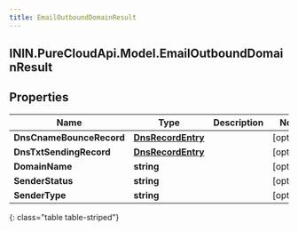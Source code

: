 ```yaml
---
title: EmailOutboundDomainResult
---
```

## ININ.PureCloudApi.Model.EmailOutboundDomainResult

## Properties

|Name | Type | Description | Notes|
|------------ | ------------- | ------------- | -------------|
| **DnsCnameBounceRecord** | [**DnsRecordEntry**](DnsRecordEntry.html) |  | [optional] |
| **DnsTxtSendingRecord** | [**DnsRecordEntry**](DnsRecordEntry.html) |  | [optional] |
| **DomainName** | **string** |  | [optional] |
| **SenderStatus** | **string** |  | [optional] |
| **SenderType** | **string** |  | [optional] |
{: class="table table-striped"}


